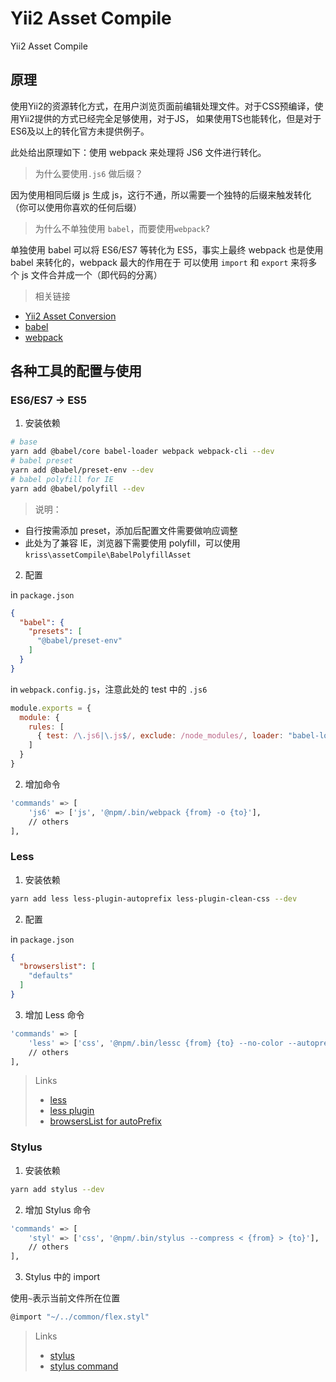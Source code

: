 Yii2 Asset Compile
==================
Yii2 Asset Compile

原理
-----

使用Yii2的资源转化方式，在用户浏览页面前编辑处理文件。对于CSS预编译，使用Yii2提供的方式已经完全足够使用，对于JS，
如果使用TS也能转化，但是对于ES6及以上的转化官方未提供例子。

此处给出原理如下：使用 webpack 来处理将 JS6 文件进行转化。

> 为什么要使用`.js6` 做后缀？

因为使用相同后缀 js 生成 js，这行不通，所以需要一个独特的后缀来触发转化（你可以使用你喜欢的任何后缀）

> 为什么不单独使用 `babel`，而要使用`webpack`?

单独使用 babel 可以将 ES6/ES7 等转化为 ES5，事实上最终 webpack 也是使用 babel 来转化的，webpack 最大的作用在于
可以使用 `import` 和 `export` 来将多个 js 文件合并成一个（即代码的分离）

> 相关链接

- [Yii2 Asset Conversion](https://www.yiiframework.com/doc/guide/2.0/en/structure-assets#asset-conversion)
- [babel](https://babeljs.io/)
- [webpack](https://www.webpackjs.com/)

各种工具的配置与使用
-----

### ES6/ES7 -> ES5

1. 安装依赖

```bash
# base
yarn add @babel/core babel-loader webpack webpack-cli --dev
# babel preset
yarn add @babel/preset-env --dev
# babel polyfill for IE
yarn add @babel/polyfill --dev
```

> 说明：
- 自行按需添加 preset，添加后配置文件需要做响应调整
- 此处为了兼容 IE，浏览器下需要使用 polyfill，可以使用 `kriss\assetCompile\BabelPolyfillAsset`

2. 配置

in `package.json`

```json
{
  "babel": {
    "presets": [
      "@babel/preset-env"
    ]
  }
}
```

in `webpack.config.js`，注意此处的 test 中的 `.js6`

```js
module.exports = {
  module: {
    rules: [
      { test: /\.js6|\.js$/, exclude: /node_modules/, loader: "babel-loader" }
    ]
  }
}
```

2. 增加命令

```bash
'commands' => [
    'js6' => ['js', '@npm/.bin/webpack {from} -o {to}'],
    // others
],
```

### Less

1. 安装依赖

```bash
yarn add less less-plugin-autoprefix less-plugin-clean-css --dev
```

2. 配置

in `package.json`

```json
{
  "browserslist": [
    "defaults"
  ]
}
```

3. 增加 Less 命令

```bash
'commands' => [
    'less' => ['css', '@npm/.bin/lessc {from} {to} --no-color --autoprefix --clean-css'],
    // others
],
```

> Links
> - [less](http://lesscss.cn/)
> - [less plugin](http://lesscss.cn/usage/#plugins)
> - [browsersList for autoPrefix](https://github.com/postcss/autoprefixer#browsers)

### Stylus

1. 安装依赖

```bash
yarn add stylus --dev
```

2. 增加 Stylus 命令

```bash
'commands' => [
    'styl' => ['css', '@npm/.bin/stylus --compress < {from} > {to}'],
    // others
],
```

3. Stylus 中的 import

使用`~`表示当前文件所在位置

```bash
@import "~/../common/flex.styl"
```

> Links
> - [stylus](https://stylus-lang.com/)
> - [stylus command](https://stylus-lang.com/docs/executable.html)
